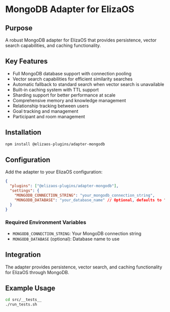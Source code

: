 # MongoDB Adapter for ElizaOS

## Purpose

A robust MongoDB adapter for ElizaOS that provides persistence, vector search capabilities, and caching functionality.

## Key Features

- Full MongoDB database support with connection pooling
- Vector search capabilities for efficient similarity searches
- Automatic fallback to standard search when vector search is unavailable
- Built-in caching system with TTL support
- Sharding support for better performance at scale
- Comprehensive memory and knowledge management
- Relationship tracking between users
- Goal tracking and management
- Participant and room management

## Installation

```bash
npm install @elizaos-plugins/adapter-mongodb
```

## Configuration

Add the adapter to your ElizaOS configuration:

```json
{
  "plugins": ["@elizaos-plugins/adapter-mongodb"],
  "settings": {
    "MONGODB_CONNECTION_STRING": "your_mongodb_connection_string",
    "MONGODB_DATABASE": "your_database_name" // Optional, defaults to "elizaAgent"
  }
}
```

### Required Environment Variables

- `MONGODB_CONNECTION_STRING`: Your MongoDB connection string
- `MONGODB_DATABASE` (optional): Database name to use

## Integration

The adapter provides persistence, vector search, and caching functionality for ElizaOS through MongoDB.

## Example Usage

```bash
cd src/__tests__
./run_tests.sh
```
